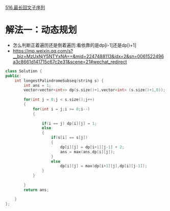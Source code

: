 [516.最长回文子序列](https://leetcode-cn.com/problems/longest-palindromic-subsequence/)



# 解法一：动态规划
- 怎么判断正着遍历还是倒着遍历:看依靠的是dp[i-1]还是dp[i+1]
- https://mp.weixin.qq.com/s?__biz=MzUxNjY5NTYxNA==&mid=2247488113&idx=2&sn=0061522496a3c8661d141715c67c2e31&scene=21#wechat_redirect
```C++
class Solution {
public:
    int longestPalindromeSubseq(string s) {
        int ans = 1;
        vector<vector<int>> dp(s.size()+1,vector<int> (s.size()+1,0));
        
        for(int j = 0;j < s.size();j++)
        {
            for(int i = j;i >= 0;i--)
            {
                
                if(i == j) dp[i][j] = 1;
                else
                {
                    if(s[i] == s[j])
                    {
                        dp[i][j] = dp[i+1][j-1] + 2;
                        ans = max(ans,dp[i][j]);
                    }
                    else    
                        dp[i][j] = max(dp[i+1][j],dp[i][j-1]);
                }
            }
        
        }
        return ans;

    }
};
```

